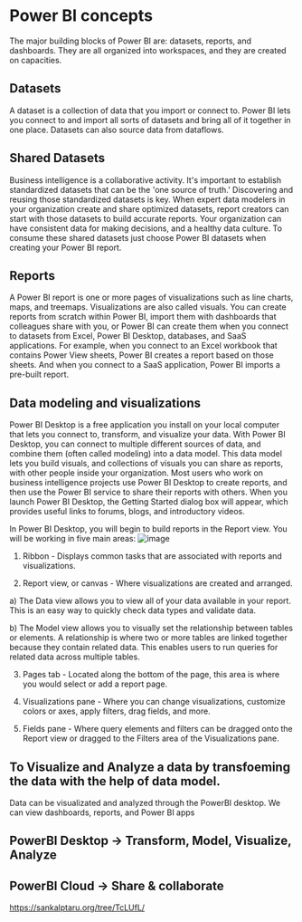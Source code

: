 # Power BI concepts
The major building blocks of Power BI are: datasets, reports, and dashboards. They are all organized into workspaces, and they are created on capacities.

## Datasets
A dataset is a collection of data that you import or connect to. Power BI lets you connect to and import all sorts of datasets and bring all of it together in one place. Datasets can also source data from dataflows.

## Shared Datasets
Business intelligence is a collaborative activity. It's important to establish standardized datasets that can be the 'one source of truth.' Discovering and reusing those standardized datasets is key. When expert data modelers in your organization create and share optimized datasets, report creators can start with those datasets to build accurate reports. Your organization can have consistent data for making decisions, and a healthy data culture. To consume these shared datasets just choose Power BI datasets when creating your Power BI report.

## Reports
A Power BI report is one or more pages of visualizations such as line charts, maps, and treemaps. Visualizations are also called visuals. You can create reports from scratch within Power BI, import them with dashboards that colleagues share with you, or Power BI can create them when you connect to datasets from Excel, Power BI Desktop, databases, and SaaS applications. For example, when you connect to an Excel workbook that contains Power View sheets, Power BI creates a report based on those sheets. And when you connect to a SaaS application, Power BI imports a pre-built report.

## Data modeling and visualizations
Power BI Desktop is a free application you install on your local computer that lets you connect to, transform, and visualize your data. With Power BI Desktop, you can connect to multiple different sources of data, and combine them (often called modeling) into a data model. This data model lets you build visuals, and collections of visuals you can share as reports, with other people inside your organization. Most users who work on business intelligence projects use Power BI Desktop to create reports, and then use the Power BI service to share their reports with others. When you launch Power BI Desktop, the Getting Started dialog box will appear, which provides useful links to forums, blogs, and introductory videos.

In Power BI Desktop, you will begin to build reports in the Report view. You will be working in five main areas:
![image](https://user-images.githubusercontent.com/52828894/190334173-bfe3c2a2-afba-45ab-98ed-653abc49c016.png)

1. Ribbon - Displays common tasks that are associated with reports and visualizations.

2. Report view, or canvas - Where visualizations are created and arranged.

  a) The Data view allows you to view all of your data available in your report. This is an easy way to quickly check data types and validate data.

  b) The Model view allows you to visually set the relationship between tables or elements. A relationship is where two or more tables are linked together because they contain related data. This enables users to run queries for related data across multiple tables.

3. Pages tab - Located along the bottom of the page, this area is where you would select or add a report page.

4. Visualizations pane - Where you can change visualizations, customize colors or axes, apply filters, drag fields, and more.

5. Fields pane - Where query elements and filters can be dragged onto the Report view or dragged to the Filters area of the Visualizations pane.


## To Visualize and Analyze a data by transfoeming the data with the help of data model.
Data can be visualizated and analyzed through the PowerBI desktop. We can view dashboards, reports, and Power BI apps
## PowerBI Desktop -> Transform, Model, Visualize, Analyze
## PowerBI Cloud -> Share & collaborate

https://sankalptaru.org/tree/TcLUfL/
